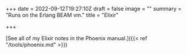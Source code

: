 +++
date = 2022-09-12T19:27:10Z
draft = false
image = ""
summary = "Runs on the Erlang BEAM vm."
title = "Elixir"

+++

[See all of my Elixir notes in the Phoenix manual.]({{< ref "/tools/phoenix.md" >}})
